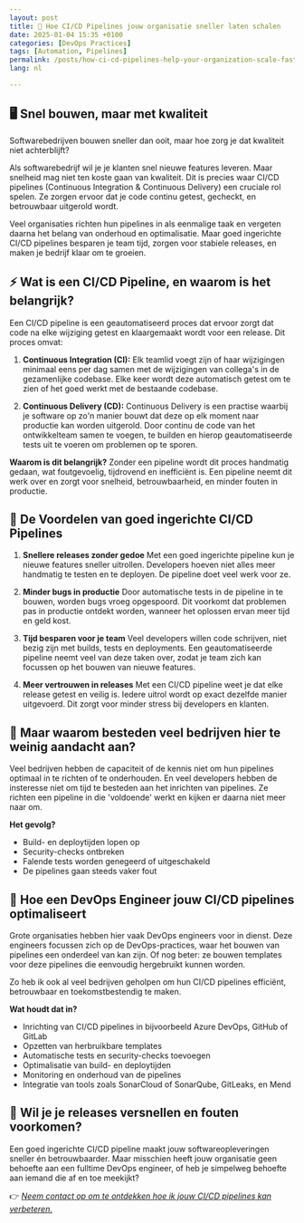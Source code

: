 ```yaml
---
layout: post
title: 🚀 Hoe CI/CD Pipelines jouw organisatie sneller laten schalen
date: 2025-01-04 15:35 +0100
categories: [DevOps Practices]
tags: [Automation, Pipelines]
permalink: /posts/how-ci-cd-pipelines-help-your-organization-scale-faster
lang: nl

---
```


## 🖥️ Snel bouwen, maar met kwaliteit

Softwarebedrijven bouwen sneller dan ooit, maar hoe zorg je dat kwaliteit niet
achterblijft?

Als softwarebedrijf wil je je klanten snel nieuwe features leveren. Maar
snelheid mag niet ten koste gaan van kwaliteit. Dit is precies waar CI/CD
pipelines (Continuous Integration & Continuous Delivery) een cruciale rol
spelen. Ze zorgen ervoor dat je code continu getest, gecheckt, en betrouwbaar
uitgerold wordt.

Veel organisaties richten hun pipelines in als eenmalige taak en vergeten
daarna het belang van onderhoud en optimalisatie. Maar goed ingerichte CI/CD
pipelines besparen je team tijd, zorgen voor stabiele releases, en maken je
bedrijf klaar om te groeien.

## ⚡ Wat is een CI/CD Pipeline, en waarom is het belangrijk?

Een CI/CD pipeline is een geautomatiseerd proces dat ervoor zorgt dat code na
elke wijziging getest en klaargemaakt wordt voor een release. Dit proces omvat:

1. **Continuous Integration (CI):**
   Elk teamlid voegt zijn of haar wijzigingen minimaal eens per dag samen met
   de wijzigingen van collega's in de gezamenlijke codebase. Elke keer wordt
   deze automatisch getest om te zien of het goed werkt met de bestaande codebase.

2. **Continuous Delivery (CD):**
   Continuous Delivery is een practise waarbij je software op zo'n manier bouwt
   dat deze op elk moment naar productie kan worden uitgerold. Door continu de
   code van het ontwikkelteam samen te voegen, te builden en hierop geautomatiseerde
   tests uit te voeren om problemen op te sporen.

**Waarom is dit belangrijk?**
Zonder een pipeline wordt dit proces handmatig gedaan, wat foutgevoelig,
tijdrovend en inefficiënt is. Een pipeline neemt dit werk over en zorgt voor
snelheid, betrouwbaarheid, en minder fouten in productie.

## 🧩 De Voordelen van goed ingerichte CI/CD Pipelines

1. **Snellere releases zonder gedoe**
   Met een goed ingerichte pipeline kun je nieuwe features sneller uitrollen.
   Developers hoeven niet alles meer handmatig te testen en te deployen. De
   pipeline doet veel werk voor ze.

2. **Minder bugs in productie**
   Door automatische tests in de pipeline in te bouwen, worden bugs vroeg
   opgespoord. Dit voorkomt dat problemen pas in productie ontdekt worden,
   wanneer het oplossen ervan meer tijd en geld kost.

3. **Tijd besparen voor je team**
   Veel developers willen code schrijven, niet bezig zijn met builds, tests en
   deployments. Een geautomatiseerde pipeline neemt veel van deze taken over,
   zodat je team zich kan focussen op het bouwen van nieuwe features.

4. **Meer vertrouwen in releases**
   Met een CI/CD pipeline weet je dat elke release getest en veilig is. Iedere
   uitrol wordt op exact dezelfde manier uitgevoerd. Dit zorgt voor minder
   stress bij developers en klanten.

## 🤔 Maar waarom besteden veel bedrijven hier te weinig aandacht aan?

Veel bedrijven hebben de capaciteit of de kennis niet om hun pipelines optimaal
in te richten of te onderhouden. En veel developers hebben de insteresse niet
om tijd te besteden aan het inrichten van pipelines. Ze richten een pipeline in
die 'voldoende' werkt en kijken er daarna niet meer naar om.

**Het gevolg?**

- Build- en deploytijden lopen op
- Security-checks ontbreken
- Falende tests worden genegeerd of uitgeschakeld
- De pipelines gaan steeds vaker fout

## 🔧 Hoe een DevOps Engineer jouw CI/CD pipelines optimaliseert

Grote organisaties hebben hier vaak DevOps engineers voor in dienst. Deze
engineers focussen zich op de DevOps-practices, waar het bouwen van pipelines
een onderdeel van kan zijn. Of nog beter: ze bouwen templates voor deze
pipelines die eenvoudig hergebruikt kunnen worden.

Zo heb ik ook al veel bedrijven geholpen om hun CI/CD pipelines efficiënt,
betrouwbaar en toekomstbestendig te maken.

**Wat houdt dat in?**

- Inrichting van CI/CD pipelines in bijvoorbeeld Azure DevOps, GitHub of GitLab
- Opzetten van herbruikbare templates
- Automatische tests en security-checks toevoegen
- Optimalisatie van build- en deploytijden
- Monitoring en onderhoud van de pipelines
- Integratie van tools zoals SonarCloud of SonarQube, GitLeaks, en Mend

## 🎯 Wil je je releases versnellen en fouten voorkomen?

Een goed ingerichte CI/CD pipeline maakt jouw softwareopleveringen sneller én
betrouwbaarder. Maar misschien heeft jouw organisatie geen behoefte aan een
fulltime DevOps engineer, of heb je simpelweg behoefte aan iemand die af en
toe meekijkt?

👉 *[Neem contact op om te ontdekken hoe ik jouw CI/CD pipelines kan verbeteren.](mailto:info@mikebeemsterboer.nl)*

